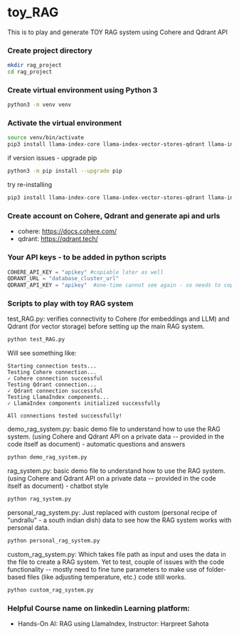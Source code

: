 # toy_RAG
This is to play and generate TOY RAG system using Cohere and Qdrant API 


### Create project directory
```bash
mkdir rag_project
cd rag_project
```

### Create virtual environment using Python 3
```bash
python3 -m venv venv
```

### Activate the virtual environment
```bash
source venv/bin/activate
pip3 install llama-index-core llama-index-vector-stores-qdrant llama-index-embeddings-cohere llama-index-llms-cohere cohere qdrant-client
```

if version issues - upgrade pip
```bash
python3 -m pip install --upgrade pip
```

try re-installing 
```bash
pip3 install llama-index-core llama-index-vector-stores-qdrant llama-index-embeddings-cohere llama-index-llms-cohere cohere qdrant-client
```

### Create account on Cohere, Qdrant and generate api and urls 
- cohere: https://docs.cohere.com/
- qdrant: https://qdrant.tech/

### Your API keys - to be added in python scripts
```python
COHERE_API_KEY = "apikey" #copiable later as well  
QDRANT_URL = "database_cluster_url"   
QDRANT_API_KEY = "apikey"  #one-time cannot see again - so needs to copy
```

### Scripts to play with toy RAG system 

test_RAG.py: verifies connectivity to Cohere (for embeddings and LLM) and Qdrant (for vector storage) before setting up the main RAG system.

```bash
python test_RAG.py
```
Will see something like: 
```
Starting connection tests...
Testing Cohere connection...
✓ Cohere connection successful
Testing Qdrant connection...
✓ Qdrant connection successful
Testing LlamaIndex components...
✓ LlamaIndex components initialized successfully

All connections tested successfully!
```

demo_rag_system.py: basic demo file to understand how to use the RAG system. (using Cohere and Qdrant API on a private data -- provided in the code itself as document) - automatic questions and answers 
```bash
python demo_rag_system.py
```

rag_system.py: basic demo file to understand how to use the RAG system. (using Cohere and Qdrant API on a private data -- provided in the code itself as document) - chatbot style 
```bash
python rag_system.py
```

personal_rag_system.py: Just replaced with custom (personal recipe of "undrallu" - a south indian dish) data to see how the RAG system works with personal data.
```bash
python personal_rag_system.py
```

custom_rag_system.py: Which takes file path as input and uses the data in the file to create a RAG system. Yet to test, couple of issues with the code functionality -- mostly need to fine tune parameters to make use of folder-based files (like adjusting temperature, etc.) code still works. 
```bash
python custom_rag_system.py
```

### Helpful Course name on linkedin Learning platform: 
- Hands-On AI: RAG using LlamaIndex, Instructor: Harpreet Sahota
